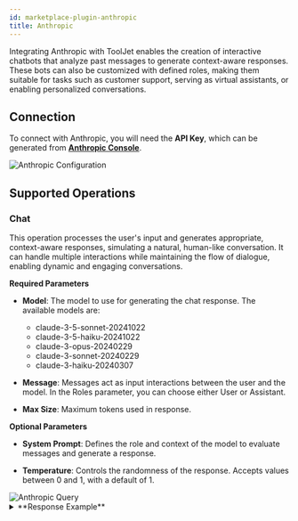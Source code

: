 ```yaml
---
id: marketplace-plugin-anthropic
title: Anthropic
---
```


Integrating Anthropic with ToolJet enables the creation of interactive chatbots that analyze past messages to generate context-aware responses. These bots can also be customized with defined roles, making them suitable for tasks such as customer support, serving as virtual assistants, or enabling personalized conversations.

## Connection

To connect with Anthropic, you will need the **API Key**, which can be generated from **[Anthropic Console](https://console.anthropic.com/)**.

<img className="screenshot-full img-full" src="/img/marketplace/plugins/anthropic/config.png" alt="Anthropic Configuration" />

## Supported Operations

### Chat

This operation processes the user's input and generates appropriate, context-aware responses, simulating a natural, human-like conversation. It can handle multiple interactions while maintaining the flow of dialogue, enabling dynamic and engaging conversations.

**Required Parameters**

- **Model**: The model to use for generating the chat response. The available models are:
    - claude-3-5-sonnet-20241022
    - claude-3-5-haiku-20241022
    - claude-3-opus-20240229
    - claude-3-sonnet-20240229
    - claude-3-haiku-20240307

- **Message**: Messages act as input interactions between the user and the model. In the Roles parameter, you can choose either User or Assistant.

- **Max Size**: Maximum tokens used in response.

**Optional Parameters**

- **System Prompt**: Defines the role and context of the model to evaluate messages and generate a response.

- **Temperature**: Controls the randomness of the response. Accepts values between 0 and 1, with a default of 1.

<img className="screenshot-full img-full" src="/img/marketplace/plugins/anthropic/query.png" alt="Anthropic Query" />

<details id="tj-dropdown">
<summary>**Response Example**</summary>

```json
[
  {
    "type": "text",
    "text": "AI has numerous significant benefits in healthcare. Here are some key advantages:nn1. Diagnosis and Disease Detectionn- Faster and more accurate diagnosis through image analysis (X-rays, MRIs, CT scans)n- Early detection of diseases like cancern- Pattern recognition in patient symptoms and medical historynn2. Treatment Planningn- Personalized treatment recommendationsn- Drug interaction predictionsn- Treatment outcome forecastingn- Precision medicine based on patient datann3. Administrative Tasksn- Automated appointment schedulingn- Medical record managementn- Billing and insurance processingn- Reducing paperwork and administrative burdennn4. Patient Caren- Remote patient monitoringn- Virtual health assistantsn- Personalized care recommendationsn- Medication adherence trackingnn5. Research and Drug Developmentn- Accelerated drug discoveryn- Clinical trial matchingn- Analysis of medical research datan- Identification of new treatment approachesnn6. Preventive Caren- Risk prediction and assessmentn- Population health managementn- Lifestyle recommendationsn- Early intervention opportunitiesnn7. Cost Reductionn- Improved efficiencyn- Reduced medical errorsn- Better resource allocationn- Streamlined operationsnn8. Accessibilityn- 24/7 availability of basic healthcare informationn- Improved access to healthcare in remote areasn- Reduced wait timesn- Better distribution of medical expertisennThese benefits continue to expand as AI technology advances and becomes more integrated into healthcare systems."
  }
]
```

</details>
